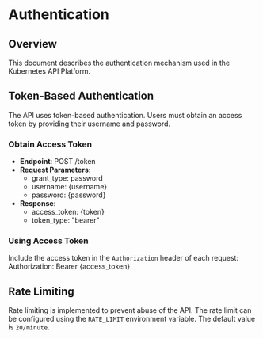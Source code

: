 # Authentication

## Overview
This document describes the authentication mechanism used in the Kubernetes API Platform.

## Token-Based Authentication
The API uses token-based authentication. Users must obtain an access token by providing their username and password.

### Obtain Access Token
- **Endpoint**: POST /token
- **Request Parameters**:
  - grant_type: password
  - username: {username}
  - password: {password}
- **Response**:
  - access_token: {token}
  - token_type: "bearer"

### Using Access Token
Include the access token in the `Authorization` header of each request:
Authorization: Bearer {access_token}

## Rate Limiting
Rate limiting is implemented to prevent abuse of the API. The rate limit can be configured using the `RATE_LIMIT` environment variable. The default value is `20/minute`.
